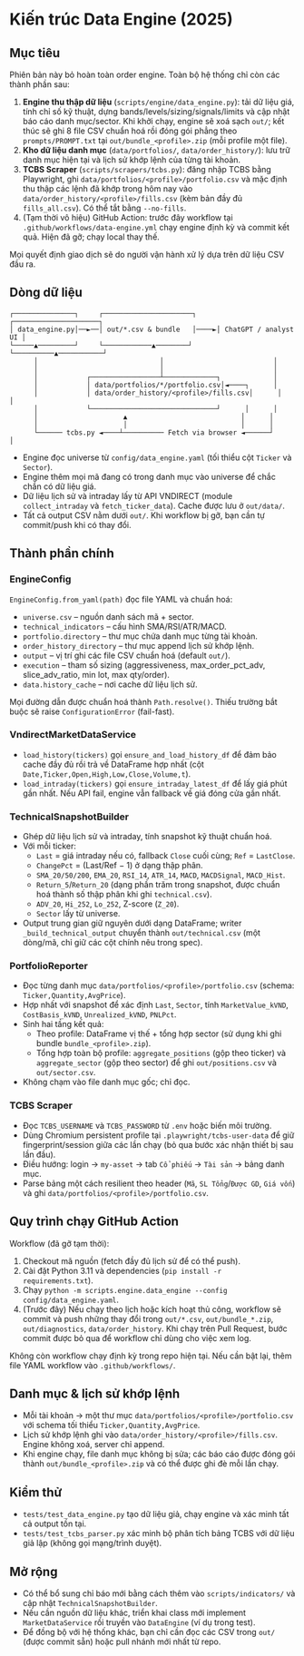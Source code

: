 # Kiến trúc Data Engine (2025)

## Mục tiêu

Phiên bản này bỏ hoàn toàn order engine. Toàn bộ hệ thống chỉ còn các thành phần sau:

1. **Engine thu thập dữ liệu** (`scripts/engine/data_engine.py`): tải dữ liệu giá, tính chỉ số kỹ thuật, dựng bands/levels/sizing/signals/limits và cập nhật báo cáo danh mục/sector. Khi khởi chạy, engine sẽ xoá sạch `out/`; kết thúc sẽ ghi 8 file CSV chuẩn hoá rồi đóng gói phẳng theo `prompts/PROMPT.txt` tại `out/bundle_<profile>.zip` (mỗi profile một file).
2. **Kho dữ liệu danh mục** (`data/portfolios/`, `data/order_history/`): lưu trữ danh mục hiện tại và lịch sử khớp lệnh của từng tài khoản.
3. **TCBS Scraper** (`scripts/scrapers/tcbs.py`): đăng nhập TCBS bằng Playwright, ghi `data/portfolios/<profile>/portfolio.csv` và mặc định thu thập các lệnh đã khớp trong hôm nay vào `data/order_history/<profile>/fills.csv` (kèm bản đầy đủ `fills_all.csv`). Có thể tắt bằng `--no-fills`.
4. (Tạm thời vô hiệu) GitHub Action: trước đây workflow tại `.github/workflows/data-engine.yml` chạy engine định kỳ và commit kết quả. Hiện đã gỡ; chạy local thay thế.

Mọi quyết định giao dịch sẽ do người vận hành xử lý dựa trên dữ liệu CSV đầu ra.

## Dòng dữ liệu

```
┌───────────────┐     ┌──────────────────────┐     ┌─────────────────────┐
│ data_engine.py│──►──│ out/*.csv & bundle   │────►│ ChatGPT / analyst UI │
└─────▲─────────┘     └────────────▲────────┘     └──────────▲───────────┘
      │                              │                           │
      │                              │                           │
      │            ┌─────────────────┴─────────────┐             │
      │            │ data/portfolios/*/portfolio.csv│◄────┐      │
      │            │ data/order_history/<profile>/fills.csv│      │      │
      │            └───────────────────────────────┘      │      │
      │                     ▲                            │      │
      │                     │                            │      │
      └────── tcbs.py ◄────┴────────── Fetch via browser ◄──────┘      │
```

- Engine đọc universe từ `config/data_engine.yaml` (tối thiểu cột `Ticker` và `Sector`).
- Engine thêm mọi mã đang có trong danh mục vào universe để chắc chắn có dữ liệu giá.
- Dữ liệu lịch sử và intraday lấy từ API VNDIRECT (module `collect_intraday` và `fetch_ticker_data`). Cache được lưu ở `out/data/`.
- Tất cả output CSV nằm dưới `out/`. Khi workflow bị gỡ, bạn cần tự commit/push khi có thay đổi.

## Thành phần chính

### EngineConfig

`EngineConfig.from_yaml(path)` đọc file YAML và chuẩn hoá:

- `universe.csv` – nguồn danh sách mã + sector.
- `technical_indicators` – cấu hình SMA/RSI/ATR/MACD.
- `portfolio.directory` – thư mục chứa danh mục từng tài khoản.
- `order_history_directory` – thư mục append lịch sử khớp lệnh.
- `output` – vị trí ghi các file CSV chuẩn hoá (default `out/`).
- `execution` – tham số sizing (aggressiveness, max_order_pct_adv, slice_adv_ratio, min lot, max qty/order).
- `data.history_cache` – nơi cache dữ liệu lịch sử.

Mọi đường dẫn được chuẩn hoá thành `Path.resolve()`. Thiếu trường bắt buộc sẽ raise `ConfigurationError` (fail-fast).

### VndirectMarketDataService

- `load_history(tickers)` gọi `ensure_and_load_history_df` để đảm bảo cache đầy đủ rồi trả về DataFrame hợp nhất (cột `Date,Ticker,Open,High,Low,Close,Volume,t`).
- `load_intraday(tickers)` gọi `ensure_intraday_latest_df` để lấy giá phút gần nhất. Nếu API fail, engine vẫn fallback về giá đóng cửa gần nhất.

### TechnicalSnapshotBuilder

- Ghép dữ liệu lịch sử và intraday, tính snapshot kỹ thuật chuẩn hoá.
- Với mỗi ticker:
  - `Last` = giá intraday nếu có, fallback `Close` cuối cùng; `Ref` = `LastClose`.
  - `ChangePct` = (Last/Ref − 1) ở dạng thập phân.
  - `SMA_20/50/200`, `EMA_20`, `RSI_14`, `ATR_14`, `MACD`, `MACDSignal`, `MACD_Hist`.
  - `Return_5`/`Return_20` (dạng phần trăm trong snapshot, được chuẩn hoá thành số thập phân khi ghi `technical.csv`).
  - `ADV_20`, `Hi_252`, `Lo_252`, Z-score (`Z_20`).
  - `Sector` lấy từ universe.
- Output trung gian giữ nguyên dưới dạng DataFrame; writer `_build_technical_output` chuyển thành `out/technical.csv` (một dòng/mã, chỉ giữ các cột chính nêu trong spec).

### PortfolioReporter

- Đọc từng danh mục `data/portfolios/<profile>/portfolio.csv` (schema: `Ticker,Quantity,AvgPrice`).
- Hợp nhất với snapshot để xác định `Last`, `Sector`, tính `MarketValue_kVND`, `CostBasis_kVND`, `Unrealized_kVND`, `PNLPct`.
- Sinh hai tầng kết quả:
  - Theo profile: DataFrame vị thế + tổng hợp sector (sử dụng khi ghi bundle `bundle_<profile>.zip`).
  - Tổng hợp toàn bộ profile: `aggregate_positions` (gộp theo ticker) và `aggregate_sector` (gộp theo sector) để ghi `out/positions.csv` và `out/sector.csv`.
- Không chạm vào file danh mục gốc; chỉ đọc.

### TCBS Scraper

- Đọc `TCBS_USERNAME` và `TCBS_PASSWORD` từ `.env` hoặc biến môi trường.
- Dùng Chromium persistent profile tại `.playwright/tcbs-user-data` để giữ fingerprint/session giữa các lần chạy (bỏ qua bước xác nhận thiết bị sau lần đầu).
- Điều hướng: login -> `my-asset` -> tab `Cổ phiếu` -> `Tài sản` -> bảng danh mục.
- Parse bảng một cách resilient theo header (`Mã`, `SL Tổng`/`Được GD`, `Giá vốn`) và ghi `data/portfolios/<profile>/portfolio.csv`.

## Quy trình chạy GitHub Action

Workflow (đã gỡ tạm thời):

1. Checkout mã nguồn (fetch đầy đủ lịch sử để có thể push).
2. Cài đặt Python 3.11 và dependencies (`pip install -r requirements.txt`).
3. Chạy `python -m scripts.engine.data_engine --config config/data_engine.yaml`.
4. (Trước đây) Nếu chạy theo lịch hoặc kích hoạt thủ công, workflow sẽ commit và push những thay đổi trong `out/*.csv`, `out/bundle_*.zip`, `out/diagnostics`, `data/order_history`. Khi chạy trên Pull Request, bước commit được bỏ qua để workflow chỉ dùng cho việc xem log.

Không còn workflow chạy định kỳ trong repo hiện tại. Nếu cần bật lại, thêm file YAML workflow vào `.github/workflows/`.

## Danh mục & lịch sử khớp lệnh

- Mỗi tài khoản → một thư mục `data/portfolios/<profile>/portfolio.csv` với schema tối thiểu `Ticker,Quantity,AvgPrice`.
- Lịch sử khớp lệnh ghi vào `data/order_history/<profile>/fills.csv`. Engine không xoá, server chỉ append.
- Khi engine chạy, file danh mục không bị sửa; các báo cáo được đóng gói thành `out/bundle_<profile>.zip` và có thể được ghi đè mỗi lần chạy.

## Kiểm thử

- `tests/test_data_engine.py` tạo dữ liệu giả, chạy engine và xác minh tất cả output tồn tại.
- `tests/test_tcbs_parser.py` xác minh bộ phân tích bảng TCBS với dữ liệu giả lập (không gọi mạng/trình duyệt).

## Mở rộng

- Có thể bổ sung chỉ báo mới bằng cách thêm vào `scripts/indicators/` và cập nhật `TechnicalSnapshotBuilder`.
- Nếu cần nguồn dữ liệu khác, triển khai class mới implement `MarketDataService` rồi truyền vào `DataEngine` (ví dụ trong test).
- Để đồng bộ với hệ thống khác, bạn chỉ cần đọc các CSV trong `out/` (được commit sẵn) hoặc pull nhánh mới nhất từ repo.
